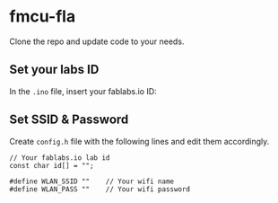 # fmcu-fla

Clone the repo and update code to your needs.

## Set your labs ID

In the `.ino` file, insert your fablabs.io ID: 

## Set SSID & Password

Create `config.h` file with the following lines and edit them accordingly. 

```
// Your fablabs.io lab id
const char id[] = "";

#define WLAN_SSID ""    // Your wifi name
#define WLAN_PASS ""    // Your wifi password
```
